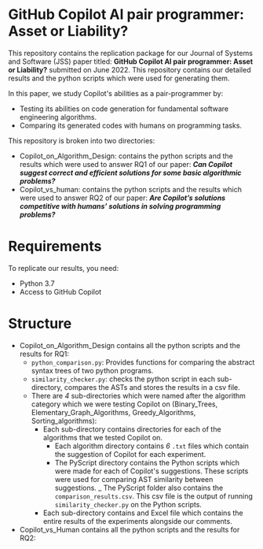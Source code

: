 # GitHub Copilot AI pair programmer: Asset or Liability?
This repository contains the replication package for our Journal of Systems and Software (JSS) paper titled: __GitHub Copilot AI pair programmer: Asset or Liability?__ submitted on June 2022. This repository contains our detailed results and the python scripts which were used for generating them.

In this paper, we study Copilot's abilities as a pair-programmer by: 
 - Testing its abilities on code generation for fundamental software engineering algorithms. 
 - Comparing its generated codes with humans on programming tasks.

This repository is broken into two directories:
 - Copilot_on_Algorithm_Design: contains the python scripts and the results which were used to answer RQ1 of our paper: ___Can Copilot suggest correct and efficient solutions for some basic algorithmic problems?___
 - Copilot_vs_human: contains the python scripts and the results which were used to answer RQ2 of our paper: ___Are Copilot’s solutions competitive with humans’ solutions in solving programming problems?___

# Requirements
To replicate our results, you need:
 - Python 3.7
 - Access to GitHub Copilot

# Structure
  - Copilot_on_Algorithm_Design contains all the python scripts and the results for RQ1:
    - `python_comparison.py`: Provides functions for comparing the abstract syntax trees of two python programs.
    - `similarity_checker.py`: checks the python script in each sub-directory, compares the ASTs and stores the results in a csv file.
    - There are _4_ sub-directories which were named after the algorithm category which we were testing Copilot on (Binary_Trees, Elementary_Graph_Algorithms, Greedy_Algorithms, Sorting_algorithms):
        - Each sub-directory contains directories for each of the algorithms that we tested Copilot on.
            - Each algorithm directory contains _6_ `.txt` files which contain the suggestion of Copilot for each experiment.
            - The PyScript directory contains the Python scripts which were made for each of Copilot's suggestions. These scripts were used for comparing AST similarity between suggestions.
            _ The PyScript folder also contains the `comparison_results.csv`. This csv file is the output of running `similarity_checker.py` on the Python scripts.
        - Each sub-directory contains and Excel file which contains the entire results of the experiments alongside our comments.
  - Copilot_vs_Human contains all the python scripts and the results for RQ2:
  
